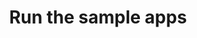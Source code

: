 ---
title: Run the sample apps
excerpt: Steps to run the sample Widget and SDK applications.
layout: Guides
sections:
 - main
---